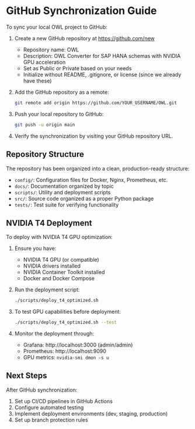 # GitHub Synchronization Guide

To sync your local OWL project to GitHub:

1. Create a new GitHub repository at https://github.com/new
   - Repository name: OWL
   - Description: OWL Converter for SAP HANA schemas with NVIDIA GPU acceleration
   - Set as Public or Private based on your needs
   - Initialize without README, .gitignore, or license (since we already have these)

2. Add the GitHub repository as a remote:
   ```bash
   git remote add origin https://github.com/YOUR_USERNAME/OWL.git
   ```

3. Push your local repository to GitHub:
   ```bash
   git push -u origin main
   ```

4. Verify the synchronization by visiting your GitHub repository URL.

## Repository Structure

The repository has been organized into a clean, production-ready structure:

- `config/`: Configuration files for Docker, Nginx, Prometheus, etc.
- `docs/`: Documentation organized by topic
- `scripts/`: Utility and deployment scripts
- `src/`: Source code organized as a proper Python package
- `tests/`: Test suite for verifying functionality

## NVIDIA T4 Deployment

To deploy with NVIDIA T4 GPU optimization:

1. Ensure you have:
   - NVIDIA T4 GPU (or compatible)
   - NVIDIA drivers installed
   - NVIDIA Container Toolkit installed
   - Docker and Docker Compose

2. Run the deployment script:
   ```bash
   ./scripts/deploy_t4_optimized.sh
   ```

3. To test GPU capabilities before deployment:
   ```bash
   ./scripts/deploy_t4_optimized.sh --test
   ```

4. Monitor the deployment through:
   - Grafana: http://localhost:3000 (admin/admin)
   - Prometheus: http://localhost:9090
   - GPU metrics: `nvidia-smi dmon -s u`

## Next Steps

After GitHub synchronization:

1. Set up CI/CD pipelines in GitHub Actions
2. Configure automated testing
3. Implement deployment environments (dev, staging, production)
4. Set up branch protection rules